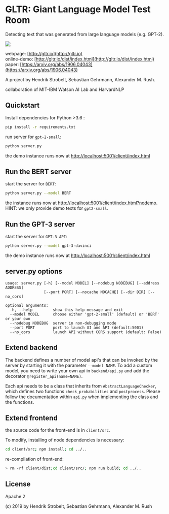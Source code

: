 # GLTR: Giant Language Model Test Room
Detecting text that was generated from large language models (e.g. GPT-2).

<a href='http://gltr.io'>
  <img src='figs/overview.png' >
</a>



webpage: [http://gltr.io](http://gltr.io)<br>
online-demo: [http://gltr.io/dist/index.html](http://gltr.io/dist/index.html)<br>
paper: [https://arxiv.org/abs/1906.04043](https://arxiv.org/abs/1906.04043) 

A project by Hendrik Strobelt, Sebastian Gehrmann, Alexander M. Rush.

collaboration of MIT-IBM Watson AI Lab and HarvardNLP

## Quickstart

Install dependencies for Python >3.6 :

```bash
pip install -r requirements.txt
```

run server for `gpt-2-small`:

```bash
python server.py

```

the demo instance runs now at [http://localhost:5001/client/index.html](http://localhost:5001/client/index.html)

## Run the BERT server

start the server for `BERT`:
```bash
python server.py --model BERT
```

the instance runs now at [http://localhost:5001/client/index.html?nodemo](http://localhost:5001/client/index.html?nodemo). HINT: we only provide demo texts for `gpt2-small`.

## Run the GPT-3 server

start the server for `GPT-3 API`:
```bash
python server.py --model gpt-3-davinci
```

the demo instance runs now at [http://localhost:5001/client/index.html](http://localhost:5001/client/index.html)

## server.py options

```
usage: server.py [-h] [--model MODEL] [--nodebug NODEBUG] [--address ADDRESS]
                 [--port PORT] [--nocache NOCACHE] [--dir DIR] [--no_cors]

optional arguments:
  -h, --help         show this help message and exit
  --model MODEL		 choose either 'gpt-2-small' (default) or 'BERT' or your own
  --nodebug NODEBUG  server in non-debugging mode
  --port PORT	     port to launch UI and API (default:5001)
  --no_cors          launch API without CORS support (default: False)

```


## Extend backend

The backend defines a number of model api's that can be invoked by the server by starting it with the parameter `--model NAME`. To add a custom model, you need to write your own api in `backend/api.py` and add the decorator `@register_api(name=NAME)`.

Each api needs to be a class that inherits from `AbstractLanguageChecker`, which defines two functions `check_probabilities` and `postprocess`. Please follow the documentation within `api.py` when implementing the class and the functions.


## Extend frontend
the source code for the front-end is in `client/src`.

To modify, installing of node dependencies is necessary:

```bash
cd client/src; npm install; cd ../..
```
re-compilation of front-end:

```bash
> rm -rf client/dist;cd client/src/; npm run build; cd ../..
```

## License

Apache 2

(c) 2019 by Hendrik Strobelt, Sebastian Gehrmann, Alexander M. Rush







